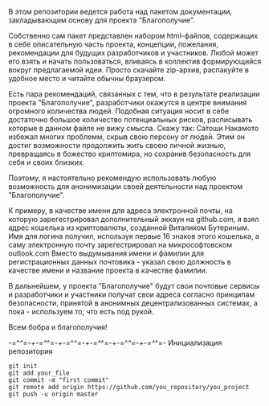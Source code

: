 В этом репозитории ведется работа над пакетом документации, закладывающим основу для проекта "Благополучие".

Собственно сам пакет представлен набором html-файлов, содержащих в себе описательную часть проекта, концепции, пожелания, рекомендации для будущих разработчиков и участников. Любой может его взять и начать пользоваться, вливаясь в коллектив формирующийся вокруг предлагаемой идеи. Просто скачайте zip-архив, распакуйте в удобное место и читайте обычны браузером.

Есть пара рекомендаций, связанных с тем, что в результате реализации проекта "Благополучие", разработчики окажутся в центре внимания огромного количества людей. Подобная ситуация носит в себе достаточно большое количество потенциальных рисков, расписывать которые в данном файле не вижу смысла. Скажу так: Сатоши Накамото избежал многих проблемм, скрыв свою персону от людей. Этим он достиг возможности продолжить жить своею личной жизнью, превращаясь в божество криптомира, но сохранив безопасность для себя и своих близких.

Поэтому, я настоятельно рекомендую использовать любую возможность для анонимизации своей деятельности над проектом "Благополучие".

К примеру, в качестве имени для адреса электронной почты, на которую зарегестрировал дополнительный эккаун на github.com, я взял адрес кошелька из криптовалюты, созданной Виталиком Бутериным. Имя для логина получил, используя первые 16 знаков этого кошелька, а саму электронную почту зарегестрировал на микрософтовском outlook.com Вместо выдумывания имени и фамилии для регистрационных данных почтовика - указал свою должность в качестве имени и название проекта в качестве фамилии.

В дальнейшем, у проекта "Благополучие" будут свои почтовые сервисы и разработчики и участники получат свои адреса согласно принципам безопасности, принятой в анонимных децентрализованных системах, а пока - используем то, что есть под рукой.

Всем бобра и благополучия!

-=^_^=-+-=^_^=-+-=^_^=-+-=^_^=-+-=^_^=-+-=^_^=-
Инициализация репозитория
```
git init
git add your_file
git commit -m "first commit"
git remote add origin https://github.com/you_repository/you_project
git push -u origin master
```

